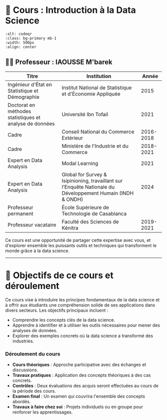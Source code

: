 # 🏫 Cours : Introduction à la Data Science

```{image} images/qr_code_datascience_hecr.png
:alt: codeqr
:class: bg-primary mb-1
:width: 500px
:align: center
```



## 👨‍🏫 Professeur : **IAOUSSE M'barek**

| **Titre**                                     | **Institution**                                                                                                      | **Année**      |
|-----------------------------------------------|----------------------------------------------------------------------------------------------------------------------|----------------|
| Ingénieur d'État en Statistique et Démographie | Institut National de Statistique et d'Économie Appliquée                                                             | 2015           |
| Doctorat en méthodes statistiques et analyse de données | Université Ibn Tofail                                                                                                | 2021           |
| Cadre                                         | Conseil National du Commerce Extérieur                                                                               | 2016-2018      |
| Cadre                                         | Ministère de l'Industrie et du Commerce                                                                               | 2018-2021      |
| Expert en Data Analysis                       | Modal Learning                                                                                                       | 2021           |
| Expert en Data Analysis                       | Global for Survey & Isipinioning, travaillant sur l'Enquête Nationale du Développement Humain (INDH & ONDH)           | 2024           |
| Professeur permanent                          | École Supérieure de Technologie de Casablanca                                                                        |                |
| Professeur vacataire                          | Faculté des Sciences de Kénitra                                                                                      | 2019-2021      |


Ce cours est une opportunité de partager cette expertise avec vous, et d'explorer ensemble les puissants outils et techniques qui transforment le monde grâce à la data science.

---
# 🎯 Objectifs de ce cours et déroulement
Ce cours vise à introduire les principes fondamentaux de la data science et à offrir aux étudiants une compréhension solide de ses applications dans divers secteurs. Les objectifs principaux incluent :
- Comprendre les concepts clés de la data science.
- Apprendre à identifier et à utiliser les outils nécessaires pour mener des analyses de données.
- Explorer des exemples concrets où la data science a transformé des industries.

### Déroulement du cours
- **Cours théoriques** : Approche participative avec des échanges et discussions.
- **Travaux pratiques** : Application des concepts théoriques à des cas concrets.
- **Contrôles** : Deux évaluations des acquis seront effectuées au cours de la période des cours.
- **Examen final** : Un examen qui couvrira l'ensemble des concepts abordés.
- **Travaux à faire chez soi** : Projets individuels ou en groupe pour renforcer les apprentissages.

```{tableofcontents}
```
